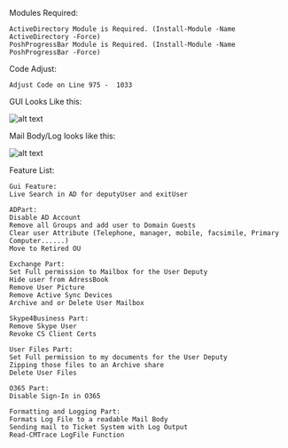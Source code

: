 Modules Required:

    ActiveDirectory Module is Required. (Install-Module -Name ActiveDirectory -Force)
    PoshProgressBar Module is Required. (Install-Module -Name PoshProgressBar -Force)

Code Adjust:

    Adjust Code on Line 975 -  1033

GUI Looks Like this:

![alt text](https://i.imgur.com/9rTB2Fv.png)



Mail Body/Log looks like this:

![alt text](https://raw.githubusercontent.com/FSCorrupt/PS-Employee-Exit-Script/master/Untitled.png)



Feature List:

    Gui Feature:
    Live Search in AD for deputyUser and exitUser

    ADPart:
    Disable AD Account
    Remove all Groups and add user to Domain Guests
    Clear user Attribute (Telephone, manager, mobile, facsimile, Primary Computer......)
    Move to Retired OU
    
    Exchange Part:
    Set Full permission to Mailbox for the User Deputy
    Hide user from AdressBook
    Remove User Picture
    Remove Active Sync Devices
    Archive and or Delete User Mailbox
    
    Skype4Business Part:
    Remove Skype User
    Revoke CS Client Certs
    
    User Files Part:
    Set Full permission to my documents for the User Deputy
    Zipping those files to an Archive share
    Delete User Files
    
    O365 Part:
    Disable Sign-In in O365
    
    Formatting and Logging Part:
    Formats Log File to a readable Mail Body
    Sending mail to Ticket System with Log Output
    Read-CMTrace LogFile Function
